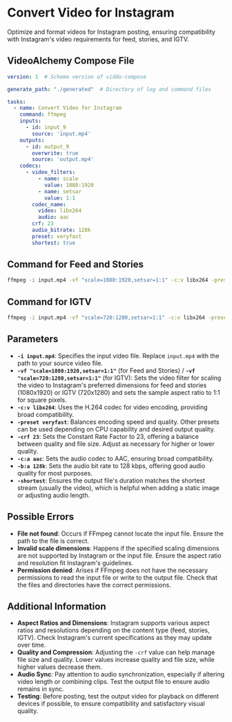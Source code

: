 # Convert Video for Instagram

Optimize and format videos for Instagram posting, ensuring compatibility with Instagram's video requirements for feed, stories, and IGTV.

## VideoAlchemy Compose File

```yaml
version: 1  # Schema version of viddo-compose

generate_path: "./generated"  # Directory of log and command files

tasks:
  - name: Convert Video for Instagram
    command: ffmpeg
    inputs:
      - id: input_9
        source: 'input.mp4'
    outputs:
      - id: output_9
        overwrite: true
        source: 'output.mp4'
    codecs:
      - video_filters:
          - name: scale
            value: 1080:1920
          - name: setsar
            value: 1:1
        codec_name:
          video: libx264
          audio: aac
        crf: 23
        audio_bitrate: 128k
        preset: veryfast
        shortest: true
```

## Command for Feed and Stories

```bash
ffmpeg -i input.mp4 -vf "scale=1080:1920,setsar=1:1" -c:v libx264 -preset veryfast -crf 23 -c:a aac -b:a 128k -shortest output.mp4
```


## Command for IGTV

```bash
ffmpeg -i input.mp4 -vf "scale=720:1280,setsar=1:1" -c:v libx264 -preset veryfast -crf 23 -c:a aac -b:a 128k -shortest output.mp4
```


## Parameters

- **`-i input.mp4`**: Specifies the input video file. Replace `input.mp4` with the path to your source video file.
- **`-vf "scale=1080:1920,setsar=1:1"`** (for Feed and Stories) / **`-vf "scale=720:1280,setsar=1:1"`** (for IGTV): Sets the video filter for scaling the video to Instagram's preferred dimensions for feed and stories (1080x1920) or IGTV (720x1280) and sets the sample aspect ratio to 1:1 for square pixels.
- **`-c:v libx264`**: Uses the H.264 codec for video encoding, providing broad compatibility.
- **`-preset veryfast`**: Balances encoding speed and quality. Other presets can be used depending on CPU capability and desired output quality.
- **`-crf 23`**: Sets the Constant Rate Factor to 23, offering a balance between quality and file size. Adjust as necessary for higher or lower quality.
- **`-c:a aac`**: Sets the audio codec to AAC, ensuring broad compatibility.
- **`-b:a 128k`**: Sets the audio bit rate to 128 kbps, offering good audio quality for most purposes.
- **`-shortest`**: Ensures the output file's duration matches the shortest stream (usually the video), which is helpful when adding a static image or adjusting audio length.

## Possible Errors

- **File not found**: Occurs if FFmpeg cannot locate the input file. Ensure the path to the file is correct.
- **Invalid scale dimensions**: Happens if the specified scaling dimensions are not supported by Instagram or the input file. Ensure the aspect ratio and resolution fit Instagram's guidelines.
- **Permission denied**: Arises if FFmpeg does not have the necessary permissions to read the input file or write to the output file. Check that the files and directories have the correct permissions.

## Additional Information

- **Aspect Ratios and Dimensions**: Instagram supports various aspect ratios and resolutions depending on the content type (feed, stories, IGTV). Check Instagram's current specifications as they may update over time.
- **Quality and Compression**: Adjusting the `-crf` value can help manage file size and quality. Lower values increase quality and file size, while higher values decrease them.
- **Audio Sync**: Pay attention to audio synchronization, especially if altering video length or combining clips. Test the output file to ensure audio remains in sync.
- **Testing**: Before posting, test the output video for playback on different devices if possible, to ensure compatibility and satisfactory visual quality.

